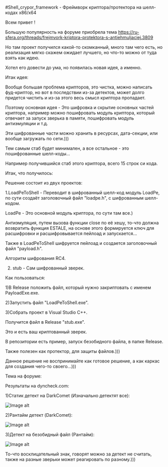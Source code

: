 #Shell_crypor_framework - Фреймворк криптора/протектора на шелл-кодах x86/x64

Всем привет !

Большую популярность на форуме приобрела тема https://ru-sfera.org/threads/frejmvork-kriptora-protektora-s-antiehmuljaciej.3809

Но там проект получился какой-то скомканный, много там чего есть, но реализация мягко скажем ожидает лучшего, но что-то можно от туда взять как идею.

Хотел его довести до ума, но появилась новая идея, а именно.

Итак идея:

Вообще большая проблема крипторов, это чистка, можно написать фуд-криптор, но вот в последствии из-за детектов, может долго придется чистить и из-за этого весь смысл криптора пропадает.

Поэтому основная идея -  Это шифровка и скрытие основных частей криптора, например можно пошифровать модуль криптора, который отвечает за запуск зверька в памяти, пошифровать модуль антиэмуляции и т.д.

Эти шифрованные части можно хранить в ресурсах, дата-секции, или вообще загружать по сети.)))

Тем самым стаб будет минимален, а все остальное - это пошифрованные шелл-коды...

Например получившийся стаб этого криптора, всего 15 строк си кода.

Итак, что получилось:

Решение состоит из двух проектов:

1.LoadPeToShell - Переводит в шифрованный шелл-код модуль LoadPe, по сути создаёт заголовочный файл "loadpe.h", с шифрованным шелл-кодом.

LoadPe - Это основной модуль криптора, по сути там все.)

Антиэмуляция, путем вызова функции close по её хешу, то-что должна возвратить функция ESTALE, на основе этого формируется ключ для расшифровки и расшифровывается пейлоад и запускается...

Также в LoadPeToShell шифруется пейлоад и создается заголовочный файл "payload.h".

Алгоритм шифрования RC4.

2. stub - Сам шифрованный зверек.

Как пользоваться:

1)В Release положить файл, который нужно закриптовать с именем PayloadExe.exe.

2)Запустить файл "LoadPeToShell.exe".

3)Собрать проект в Visual Studio C++.

Получится файл в Release "stub.exe".

Это и есть ваш криптованный зверек.

В репозитории есть пример, запуск безобидного файла, в папке Release.

Также полезен как протектор, для защиты файлов.)))

Данное решение не воспринимайте как готовое решение, а как каркас для создания чего-то своего...)))

Тема на форуме:

Результаты на dyncheck.com:

1)Статик детект на DarkComet (Изначально детектят все):

![Image alt](https://github.com/XShar/shell_crypor_framework/blob/master/static.jpg)

2)Рантайм детект (DarkComet):

![Image alt](https://github.com/XShar/shell_crypor_framework/blob/master/runtime.jpg)

3)Детект на безобидный файл (Рантайм):

![Image alt](https://github.com/XShar/shell_crypor_framework/blob/master/runtime_api.jpg)

То-что восклицательный знак, говорят можно за детект не считать, также на разные зверьки может реагировать по разному.)))
